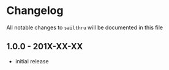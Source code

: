 # Changelog

All notable changes to `sailthru` will be documented in this file

## 1.0.0 - 201X-XX-XX

- initial release
